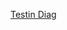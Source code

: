 [Testin Diag](https://viewer.diagrams.net/?highlight=0000ff&edit=_blank&layers=1&nav=1&title=EmBlue%20Integration#R%3Cmxfile%20pages%3D%222%22%3E%3Cdiagram%20id%3D%22C5RBs43oDa-KdzZeNtuy%22%20name%3D%22Procesador%20de%20Mails%20Encolados%22%3E7VvZduI4EP0aHsnBljceExKaZNKdzCS9zUsfYQtwIyxGiC1fP5It40UOOI0N7pzOS5Csxaqqe1VVklugN9t8oHA%2B%2BUg8hFt6x9u0wHVL539Gl%2F8TNduoRnMcI6oZU9%2BTdUnFk%2F%2BCZGVH1i59Dy0yDRkhmPnzbKVLggC5LFMHKSXrbLMRwdlZ53CMlIonF2K19qvvsUlU6%2Bh2Uj9A%2FngSz6xZcsUzGDeWK1lMoEfWqSpw0wI9SgiLfs02PYSF9GK5fL3dfsX3U%2BvD3d%2BL%2F%2BDnq7%2BeP31pR4P139JFLmHBtvGi4nenKGC%2FPFf3B%2Bpur54I%2FOfl9vrx9svDp3a%2FHet7BfEyM1lqduRxCcsioWxCxiSA%2BCapvaJkGXhIzNPhpaTNPSFzXqnxyp%2BIsa00F7hkhFdN2AzLpyUXGEuGLKmL9rQD0vAgHSO2b%2FVO1FCsMGU%2BUn4fEJkhRre8AUUYMn%2BVtTEoTXW8a5dIn%2F%2BQCniD4oGiix6Z%2BSh4IQKRIVJdSgJFQQtGyXRn7lpWtNyM56LdbDMWkL8YYbJ2J5CyiwWXD%2Fsh2qwnPkNPcxgKdc2bRf0i8xcqHZGA9eHMx4IWBgivEPNdKB9IrWpccFcQ%2B%2BOAF1yuSETFMOG79QgmNHxZ4OhDYFmiq49xqt4zkeMZb7aFFaIMbfYqTz7lti6RLbmtrXU6UuTrhCq0GP%2BTFE0YnZpUbioqD8jRAExpvwB2hfBM61GUUeBdCjbm5SEm7jSq6vtideEcvCTbOzstpy0wYz4YDhG%2Bgu50HL5orPWABCgcikvy225cXvguChdmXLzepB9eb2WpYtKwypJGSc6Id1BpOqUpRI70SHy%2BrKQJGY0W%2FL0yDB%2B3iS0cgJyF2xrIThStTvbL2e7u3UuZc7Fs9Pe4nZS2DO1c28nl3cOTqX%2Be293B%2FV3wMF3dD7F0B9K62HLPrEgd9wKfWREqRC6IlnM%2BvpQPZr7nRdpCC%2F8FDsPxhL7mwrjCtZhXLfO6UB37jSdP6TtvUc6SccgKqb5zoZsZJOjHgTAeV8%2FCq3uhZ4dQQfoLyNpngyllDuA2lAyliHC1doIlWvEfoK%2BomE7IbLhcvLLRZ32F6vb8zG7Ap%2FSDMS9ZSek5RHPbyCBeUz0DpHHfwC7yJbqWDaBVq8%2Fg5BjViV2BtMvQKXAZ7ApgvW%2F%2F2UuxGPN4CxU7gmLnZpAhVdCd8K9I0KORfFKboEEOsG1bdxRBgwI5gwpcs0I5a2ocdoKtK3GGEv%2Fne8b9qdoZKly8U3LLi72b2re8zwtEH4Y%2FRcpA7%2BBovxJdb4KVD2k0HPaDaVTrQcaZ6jJMFuh9rma99zh%2FtMe3kxer56zH2v3tj8uf36Nue63ASS1HWk2aWTO8dYBd87w5xnCxkOo74EDngDoaIct1i4Dq2d1hvUBVoijTqS%2BI4sWU4t8C3jIs2WRHdC%2FaDsMSnMsTLXwdoGaZmu2K7synCldUswyQhcyR3mil3maxwn73OO44%2BICzBXLFr6MmBl%2FJEjUDPTvrqSaQi4erJpSrHzyaGngPlkORw10GwqgoFbv1nzCtzjDNKHJKisI0p7bwwTwHY54%2Bl7rX%2FzjItJUfwIRdLykNkyNxA8lkr%2Bd1LC3v1FogZwHRmNUShZrUabhbFB9XVEHsRtf%2BzYgdqMT%2BHryisljVu43yigwVPc32imLrqQI8POjOxhTaceDJHVadwElSfdpbroqAhbnslm7BmfB6MBMCFo874I%2FPVKnPZFmN85kM%2Bz0SbMybh8POskfLpyFYXc3afITUFdlWzlgzEdCMIMa%2BR0Ij4pKA0UMPtUSONmwm%2FuU0%2BBakVoy3cyZOLTuHN6CXTJxadeENqNdPzoG3hpx5xFmfM%2BD016IW3cxbVDZqUXsY%2BQsi4BRxTizYPJEkPILEKU7FPJIlgiNZpUE8olzyMeyz84h1VtrQWm%2FKdaCNz3bd%2BO9UL15KOolCXVRjlKSahuRHtPzepXcPMI3S4yQZFeAoTNPsjEqMnEqCwq5pZjMq7SOjQjm0fcEnT%2F1phZNUGjP6g38Ds%2F3t0%2FQBBTp9nt3dOKCtbiPnoJ0TUEHh6k9106Lc5UJVF01Jvuw1nUpOpHa5lyOzLe3c5dwaM5fqdYjo%2BuAMLlrpS4QoyLhcx2Rc6vS%2FznrWZNsXubtqAKh31bqm6oB1a0ucNCOQq5gajbIB2dk%2B4yl8G1PlxhER8QyC7qQZHLnfiCq59GKbVs5lPI4z6ydJQ9Xbw5ChANEMRc4jXabuHf6JSZVLgbsPTw5eCnTqQuG7PKwzCi7m7vteoCGUaKhx2YBjhIZwCrsnWZ4o7bPDW40AS1%2FAbTKYuqC%2BG7blIi8VS32fo4DvO6EKKXHRosD9332GcKzWir4fVfX52helh4j0dJrU4%2BO0eu5KJx%2BnR3ti8o0%2FuPkf%3C%2Fdiagram%3E%3Cdiagram%20id%3D%22PpP7gIhz6C8wg1LI_AjY%22%20name%3D%22Envio%22%3E7V1Zd5s6EP41fowPIBDwmLXt7Xq7nC4vPTLItlKMfIWcOPn1VwKEjUVs0mAgjvuQIlkIrJlv5pvR4gE4ny1fMTSfvqchjgaWES4H4GJgWZYBTPGfrLnLakzTNLKaCSNhXreq%2BELucV6pmi1IiJNSQ05pxMm8XBnQOMYBL9UhxuhtudmYRuWnztEEaxVfAhTptd9JyKdZrWe5q%2FrXmEym6skm9LNPZkg1zr9JMkUhvV2rApcDcM4o5dnVbHmOIzl6alx%2BjN%2BiX9G7f67%2F%2Ff3ag3h5ejsen2SdXT3mluIrMBzzv%2B7624%2FPJFl%2B%2FL6EDISv3lz8vkbv81uMGxQt8vHKvyu%2FUwPI6CIOsezEGICzKZ9F4tIUl9eY87tc4GjBqaiijE%2FphMYoekfpPG83pjHPm5myjOPwVApWlEcRDf5kVVckivJniFLe3hOlhDP6p5Cd7KAQhGwcoRGOzlDwZ5K%2B6DmNKBMfxTTGsqtQKEP%2BXVYvd7mqPas5trkMErpgAd4yoErFEZtgvqWdnbWT77emp7nkXmE6w5zdiQYMR4iTm7IyoxwTk6LdSu7iIhf9I9TA1NTgTUwCgph8xfiGUGkBcIpSxjDVdESX0ZqeCHHNZbvZciJtzHAc0dtgihgfJmKY%2BG%2FZ5nZKOP4yR%2BnY3opmm2KWSnSFZiSSdug1jm4wJwHa0C4xgGcoIpNYFAIhT8wK%2FVF6MbCAZ40AhPJWoXJr9aGDvdB%2BtErcYMbxcqsQC2ua3ZGbUjcv3q7MkqmaTNdMkm3sS%2BpwN%2Fp3A6hsHyotQIWlWNOPhhFo10Sg6XQFwU%2FGfQjsr0784b%2Bf%2BMtkcetavyos8Z1wm1XieCctXnkINaWXSinwEZ3mH8xIGGbSwgm5R6O0PymvOSUxT7%2BLczZwLgpxaFpdeOj85pVfXJfcFj17EBYnxtCFMPfHtQc77%2B6TfP9VX275BjoeJ0IJNmVTvMPfY0c96WVix4K9cl%2BWrwkj1p1Ua9jZCYhCeeqCbBt2LMOyS35FSfGJUNro1AVD2Ba4bE2cl8IUGotY%2FIkX%2BEbSkXPh91Eg8XClU9YpnY0WyQO8okxNmqMYJYoqHkniiSjBVelrCuoTuwR8Uyci2BRUxK2iLj50AYJ7pCigTFFMWMFRjAqO4u2LowDnEO2s4h47DS3oWZygS%2BOc4TRMULhcJAvE0oABS7hezs5k002RPQaXDaNrPMYwCKrQFbr%2ByDD2iC7T34CXVxUC2EPT1hG2tygAHiSTUQxlJ8JgZ2FA9evoVKbTOGAnl4FNchnoN8NdTBFS%2BG2xFVfPnrwkAKk0Rk8A5FqaNHodC7gPeZG%2Fwo%2FjlR3M09DUQhitp6AKYm8ZMxqSsRj%2B8Mjy98nybadrlm%2FXmId4fiYU1E2nAL9XJtTRHVqvTWihPY2kU0yvbENPnmhEl%2BVu8l691tiJ0wWShMDY3Y%2F1wk%2FZ2dBRxYvlQE32ydJdXuoKgZ7VNALTW08ZQ3drDXIVf1BJXFi2zJaxMae7oz10tre3va3txUX2xs1qoO7j%2Bx3SKMg0Yk981wBle9JMiLPRqdOWPQF6cvZbkfIJGH4qWStzpicmgvpDuWwTDq2yC6hKrnqtsi5TE1ObrmHNG%2FwsOYN2XINf0zV0N09cLTQ9vu23NbWbDHA9U%2BXrnpwhastgOkATWBew6wo%2BTuPM6mmxje6%2Beh3bFNrTCHoMAMsuqBEstTYvDPTk%2BBshiZhTOT08sGAkhvJsxMTVhKdjDNFM8ou0Pr1BkbEjNdlGTUDHzEQZjTVBf53KJaOWcbkM8JwTGmtyVOsMxQihKMIRnTA0k9jDjIjXkoAtf%2FZp9cEu0Y%2FJEqtFqftWhbEX4OoJypHnyFzd%2FlTBcTRVsKumKCt0Ae5LF1z3BbNUlc9%2FLgkM2yk7GGjuSEg8tX2%2BPmS%2FCQxPs0b9ptxuk3Oynu85TZIGJbm2SIOjS2%2BVsEABXwgB3R%2BzFnWpQdVkUavcAOrx1JEE7oUEWl2zwIPcn1DbpStF3%2BnSH1hdVsivecHoS8b6HUQrRerlBKHaDtSWQ4R6CuQYXHUTXIGKQLvd6Aoe5OI1ZTp329i666tbt7FQT4H02sbCh%2FDQo0Rla5OkUF8nf6oiDZaNiFrjdlwlvwtjduVG2ZZXyTsHuQ8F1t2Hokhr%2F%2Byk43chh56kB%2Bv7ubqT2O37uZ5tfN4dTKhJqH7MZ7ewglCPFw7A9Cmnsnt%2FQ90wvKX9DTpePo44jrHkFfMIxVw4cpQi1zJClGXF8lN9cMJJjHiW%2B3wc19hrTNYd19g4kgNWpLzajce8g8x5uXX9lNevxVaunmu%2BvMbBgqcsnjMymaS4S8%2FGyQ%2FKOeJKx5VbudG1VVzZBwAjNcn73PbkqffeesxYMQFTHvV9aahtm5vZODWZvK6loEJJwb6U1D%2FIZJxXN8j0%2B6W1xRa455KC85tMwbnFXmwVAg56Hqf4%2BurAF4WeuimattCjG7N%2BB%2FZ%2Bk4G9C1QCX80SWn3Hj1dxuEt%2B3GPKbY9rZKqJRJnq%2BqZOdVtdNeF3YvV6suHT7y6r81frJYFR1h6vvP5xP%2BsZfT2q7bllVvFDIylXy3dLY957w%2Bwf5AlNtaHq9%2BuwSdPQo9l%2BhwWNntDkGOWguaHjEUD5hj2CSQ%2FqVstH85Wi8SiZp%2BNbby3pkRTp%2BT%2FYN1ak59WPi95aWPRmbxAcv%2FMZFl%2FfD3BF5CKcLUn84%2Fn2tUC%2FcbqlUfeEe%2Bfxsv6WYPZxdC1%2FMcQyoszPpracyX7k12M0wAlNr0gckDmKsodEJP6TtQ0RFyN8mv6CiNCBcGCdnzufzxIb0At08ja8%2F4U%2F8EX2Frs4AVgbmVwL1%2FRnTVuUv0%2B5wSeakNTygIsR5ZzOqgT8wC9cpBM88l8FieB0rtkNq0pXDMMzroxNZQxRMi2Y4qZ6E5q4QyKYQzIcofTXOzpL2JtmhTWpythbztB5tIqJ4pqWqarV771kjGT1szng8n8%3D%3C%2Fdiagram%3E%3C%2Fmxfile%3E)
